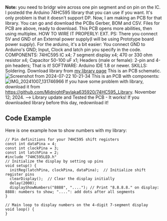 **Note:** you need to bridgr wire across one pin segment and on pin on the IC.
I postedd the Arduino 74HC595 library that you can use if you want. It's only problem is that it doesn't support DP. Now, I am making an PCB for that library. You can go and download the PCBs Gerber, BOM and CSV.
Files for PCB are above, ready to download. This PCB opens more abilities, then using multiplex. HOW TO WIRE IT PROPERLY: EXT. PS: There you connect 5V and GND of an External power supply(I will be using Prototype board power supply). For the arduino, it's a bit easier: You connect GND to Arduino's GND; Input, Clock and latch pin you specify in the code.
COMPONENTS: 74HC595 IC x4; 7 segment display x4; 470 or 330 ohm resistor x4; Capacitor 50-100 uF x1; Headers (male or female): 2-pin and 4-pin headers; That is it!
SOFTWARE: Arduino IDE 1.8 or newer.
SKILLS: Soldering.
Download library from <a href="https://github.com/MidnightPavlaka635920/74HC595_Library">my library page</a>
This is an PCB schematic.
![Screenshot from 2024-07-22 10-21-34](https://github.com/user-attachments/assets/21818ffd-96aa-44ea-a858-018ac6ffe923)
This is an PCB with components:
![IMG_20241007_131746966](https://github.com/user-attachments/assets/2e85ade3-e14e-4cae-8e38-367d241fd512)
If you have some problem with library, download it from https://github.com/MidnightPavlaka635920/74HC595_Library.
November 12; 2024. --> Library update and Tested the PCB - It works! If you downloaded library before this day, redownload it!
<br>
## Code Example
Here is one example how to show numbers with my library:

```arduino
// Pin definitions for your 74HC595 shift registers
const int dataPina = 4;
const int clockPina = 3;
const int latchPina = 2;
#include "74HC595LED.h"
// Initialize the display by setting up pins
void setup() {
  initReg(latchPina, clockPina, dataPina);  // Initialize shift register pins
  clearDisplay();  // Clear the display initially
  delay(2000);
  displayShowNumbers("8888", "...."); // Print "8.8.8.8." on display: 8888: numbers to show; "....": add dots after all segments
}

// Main loop to display numbers on the 4-digit 7-segment display
void loop() {
}

